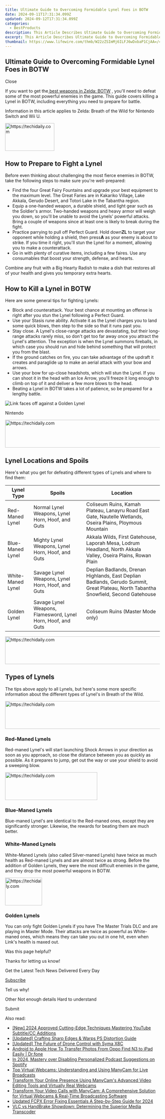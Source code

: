 ```yaml
---
title: Ultimate Guide to Overcoming Formidable Lynel Foes in BOTW
date: 2024-09-11T17:31:34.099Z
updated: 2024-09-12T17:31:34.099Z
categories:
  - BestProducts
description: This Article Describes Ultimate Guide to Overcoming Formidable Lynel Foes in BOTW
excerpt: This Article Describes Ultimate Guide to Overcoming Formidable Lynel Foes in BOTW
thumbnail: https://www.lifewire.com/thmb/W22zZSImMj6ILFJ6wDxbaP1CjAA=/400x300/filters:no_upscale():max_bytes(150000):strip_icc():format(webp)/001-be0b90f382934bec96a98506a6a0953e.jpg
---
```


## Ultimate Guide to Overcoming Formidable Lynel Foes in BOTW

Close 

 If you want to get the[ best weapons in Zelda: BOTW](https://www.lifewire.com/best-weapons-in-zelda-botw-5101095) , you'll need to defeat some of the most powerful enemies in the game. This guide covers killing a Lynel in BOTW, including everything you need to prepare for battle.

 Information in this article applies to Zelda: Breath of the Wild for Nintendo Switch and Wii U.

<!-- affiliate ads begin -->
<a href="https://united.elfm.net/c/5597632/2139558/4704" target="_top" id="2139558">
  <img src="//a.impactradius-go.com/display-ad/4704-2139558" border="0" alt="https://techidaily.com" width="160" height="90"/>
</a>
<img height="0" width="0" src="https://united.elfm.net/i/5597632/2139558/4704" style="position:absolute;visibility:hidden;" border="0" />
<!-- affiliate ads end -->

##  How to Prepare to Fight a Lynel 

 Before even thinking about challenging the most fierce enemies in BOTW, take the following steps to make sure you're well-prepared:

* Find the four Great Fairy Fountains and upgrade your best equipment to the maximum level. The Great Faries are in Kakariko Village, Lake Akkala, Gerudo Desert, and Totori Lake in the Tabantha region.
* Equip a one-handed weapon, a durable shield, and light gear such as the Soldier's armor. Two-handed weapons and heavy armor will weigh you down, so you'll be unable to avoid the Lynels' powerful attacks. Bring a couple of weapons since at least one is likely to break during the fight.
* Practice parrying to pull off Perfect Guard. Hold down**ZL** to target your opponent while holding a shield, then press**A** as your enemy is about to strike. If you time it right, you'll stun the Lynel for a moment, allowing you to make a counterattack.
* Go in with plenty of curative items, including a few faires. Use any consumables that boost your strength, defense, and hearts.

 Combine any fruit with a Big Hearty Radish to make a dish that restores all of your health and gives you temporary extra hearts.

##  How to Kill a Lynel in BOTW 

 Here are some general tips for fighting Lynels:

* Block and counterattack. Your best chance at mounting an offense is right after you stun the Lynel following a Perfect Guard.
* Use your Stasis rune ability. Activate it as the Lynel charges you to land some quick blows, then step to the side so that it runs past you.
* Stay close. A Lynel's close-range attacks are devastating, but their long-range attacks rarely miss, so don't get too far away once you attract the Lynel's attention. The exception is when the Lynel summons fireballs, in which case you should run and hide behind something that will protect you from the blast.
* If the ground catches on fire, you can take advantage of the updraft it creates and paraglide up to make an aerial attack with your bow and arrows.
* Use your bow for up-close headshots, which will stun the Lynel. If you can shoot it in the head with an Ice Arrow, you'll freeze it long enough to climb on top of it and deliver a few more blows to the head.
* Beating a Lynel in BOTW takes a lot of patience, so be prepared for a lengthy battle.

![Link faces off against a Golden Lynel](https://www.lifewire.com/thmb/QGQg8QiSH4OHX5gFnpAK6LPhpZI=/1500x0/filters:no_upscale():max_bytes(150000):strip_icc():format(webp)/001-be9d97bda6a54705a7056e73ff03750e.jpg) 

Nintendo

<!-- affiliate ads begin -->
<a href="https://unicoeye.pxf.io/c/5597632/2134498/18498" target="_top" id="2134498">
  <img src="//a.impactradius-go.com/display-ad/18498-2134498" border="0" alt="https://techidaily.com" width="720" height="90"/>
</a>
<img height="0" width="0" src="https://unicoeye.pxf.io/i/5597632/2134498/18498" style="position:absolute;visibility:hidden;" border="0" />
<!-- affiliate ads end -->

##  Lynel Locations and Spoils 

 Here's what you get for defeating different types of Lynels and where to find them:

| Lynel Type        | Spoils                                                       | Location                                                                                                                            |
| ----------------- | ------------------------------------------------------------ | ----------------------------------------------------------------------------------------------------------------------------------- |
| Red-Maned Lynel   | Normal Lynel Weapons, Lynel Horn, Hoof, and Guts             | Coliseum Ruins, Kamah Plateau, Lanayru Road East Gate, Nautelle Wetlands, Oseira Plains, Ploymous Mountain                          |
| Blue-Maned Lynel  | Mighty Lynel Weapons, Lynel Horn, Hoof, and Guts             | Akkala Wilds, First Gatehouse, Laporah Mesa, Lodrum Headland, North Akkala Valley, Oseira Plains, Rowan Plain                       |
| White-Maned Lynel | Savage Lynel Weapons, Lynel Horn, Hoof, and Guts             | Deplian Badlands, Drenan Highlands, East Deplian Badlands, Gerudo Summit, Great Plateau, North Tabantha Snowfield, Second Gatehouse |
| Golden Lynel      | Savage Lynel Weapons, Flamesword, Lynel Horn, Hoof, and Guts | Coliseum Ruins (Master Mode only)                                                                                                   |

<!-- affiliate ads begin -->
<a href="https://appsumo.8odi.net/c/5597632/2123729/7443" target="_top" id="2123729">
  <img src="//a.impactradius-go.com/display-ad/7443-2123729" border="0" alt="https://techidaily.com" width="600" height="90"/>
</a>
<img height="0" width="0" src="https://appsumo.8odi.net/i/5597632/2123729/7443" style="position:absolute;visibility:hidden;" border="0" />
<!-- affiliate ads end -->

## Types of Lynels 

 The tips above apply to all Lynels, but here's some more specific information about the different types of Lynel's in Breath of the Wild.

<!-- affiliate ads begin -->
<a href="https://zebaoaffiliateprogram.pxf.io/c/5597632/2137972/21526" target="_top" id="2137972">
  <img src="//a.impactradius-go.com/display-ad/21526-2137972" border="0" alt="https://techidaily.com" width="728" height="90"/>
</a>
<img height="0" width="0" src="https://zebaoaffiliateprogram.pxf.io/i/5597632/2137972/21526" style="position:absolute;visibility:hidden;" border="0" />
<!-- affiliate ads end -->

### Red-Maned Lynels 

 Red-maned Lynel's will start launching Shock Arrows in your direction as soon as you approach, so close the distance between you as quickly as possible. As it prepares to jump, get out the way or use your shield to avoid a sweeping blow.

<!-- affiliate ads begin -->
<a href="https://25home.pxf.io/c/5597632/2123478/16836" target="_top" id="2123478">
  <img src="//a.impactradius-go.com/display-ad/16836-2123478" border="0" alt="https://techidaily.com" width="300" height="90"/>
</a>
<img height="0" width="0" src="https://25home.pxf.io/i/5597632/2123478/16836" style="position:absolute;visibility:hidden;" border="0" />
<!-- affiliate ads end -->

### Blue-Maned Lynels 

 Blue-maned Lynel's are identical to the Red-maned ones, except they are significantly stronger. Likewise, the rewards for beating them are much better.

### White-Maned Lynels 

 White-Maned Lynels (also called Silver-maned Lynels) have twice as much health as Red-maned Lynels and are almost twice as strong. Before the addition of Golden Lynels, they were the most difficult enemies in the game, and they drop the most powerful weapons in BOTW.

<!-- affiliate ads begin -->
<a href="https://bluettiit.sjv.io/c/5597632/2114263/17093" target="_top" id="2114263">
  <img src="//a.impactradius-go.com/display-ad/17093-2114263" border="0" alt="https://techidaily.com" width="120" height="90"/>
</a>
<img height="0" width="0" src="https://bluettiit.sjv.io/i/5597632/2114263/17093" style="position:absolute;visibility:hidden;" border="0" />
<!-- affiliate ads end -->

### Golden Lynels 

 You can only fight Golden Lynels if you have The Master Trials DLC and are playing in Master Mode. Their attacks are twice as powerful as White-maned ones, which means they can take you out in one hit, even when Link's health is maxed out.

Was this page helpful?

Thanks for letting us know!

 Get the Latest Tech News Delivered Every Day

[ Subscribe ](https://www.lifewire.com/#) 

Tell us why!

 Other  Not enough details  Hard to understand 

 Submit 

<ins class="adsbygoogle"
     style="display:block"
     data-ad-format="autorelaxed"
     data-ad-client="ca-pub-7571918770474297"
     data-ad-slot="1223367746"></ins>

<ins class="adsbygoogle"
     style="display:block"
     data-ad-client="ca-pub-7571918770474297"
     data-ad-slot="8358498916"
     data-ad-format="auto"
     data-full-width-responsive="true"></ins>

<span class="atpl-alsoreadstyle">Also read:</span>
<div><ul>
<li><a href="https://facebook-record-videos.techidaily.com/new-2024-approved-cutting-edge-techniques-mastering-youtube-subtitlecc-additions/"><u>[New] 2024 Approved Cutting-Edge Techniques Mastering YouTube Subtitle/CC Additions</u></a></li>
<li><a href="https://extra-tips.techidaily.com/updated-crafting-sharp-edges-and-warps-ps-distortion-guide/"><u>[Updated] Crafting Sharp Edges & Warps PS Distortion Guide</u></a></li>
<li><a href="https://some-approaches.techidaily.com/updated-the-future-of-drone-control-with-syma-x8c/"><u>[Updated] The Future of Drone Control with Syma X8C</u></a></li>
<li><a href="https://blog-min.techidaily.com/android-to-apple-how-to-transfer-photos-from-oppo-find-n3-to-ipad-easily-drfone-by-drfone-transfer-from-android-transfer-from-android/"><u>Android to Apple How To Transfer Photos From Oppo Find N3 to iPad Easily | Dr.fone</u></a></li>
<li><a href="https://extra-support.techidaily.com/in-2024-mastery-over-disabling-personalized-podcast-suggestions-on-spotify/"><u>In 2024, Mastery over Disabling Personalized Podcast Suggestions on Spotify</u></a></li>
<li><a href="https://techtrends.techidaily.com/top-virtual-webcams-understanding-and-using-manycam-for-live-broadcasts/"><u>Top Virtual Webcams: Understanding and Using ManyCam for Live Broadcasts</u></a></li>
<li><a href="https://techtrends.techidaily.com/transform-your-online-presence-using-manycams-advanced-video-editing-tools-and-virtually-real-webcams/"><u>Transform Your Online Presence Using ManyCam's Advanced Video Editing Tools and Virtually Real Webcams</u></a></li>
<li><a href="https://techtrends.techidaily.com/transform-your-video-calls-with-manycam-a-comprehensive-solution-for-virtual-webcams-and-real-time-broadcasting-software/"><u>Transform Your Video Calls with ManyCam: A Comprehensive Solution for Virtual Webcams & Real-Time Broadcasting Software</u></a></li>
<li><a href="https://ai-video-apps.techidaily.com/updated-fcpx-error-fixing-essentials-a-step-by-step-guide-for-2024/"><u>Updated FCPX Error Fixing Essentials A Step-by-Step Guide for 2024</u></a></li>
<li><a href="https://some-guidance.techidaily.com/vlc-vs-handbrake-showdown-determining-the-superior-media-transcoder/"><u>VLC vs HandBrake Showdown: Determining the Superior Media Transcoder</u></a></li>
</ul></div>

